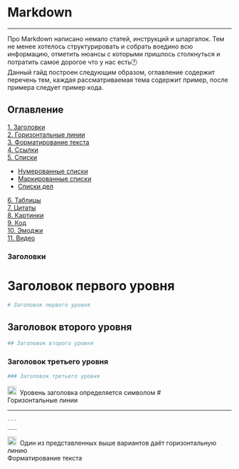 # Markdown
---
Про Markdown написано немало статей, инструкций и шпаргалок.
Тем не менее хотелось структурировать и собрать воедино всю информацию, отметить нюансы с которыми пришлось столкнуться и потратить самое дорогое что у нас есть🕐   
Данный гайд построен следующим образом, оглавление 
содержит перечень тем, каждая рассматриваемая тема содержит пример, после примера следует пример кода. 

## Оглавление
[1. Заголовки](#Заголовки)   
[2. Горизонтальные линии](#Горизонтальные_линии)   
[3. Форматирование текста](#Форматирование_текста)    
[4. Ссылки](#Ссылки)   
[5. Списки](#Списки)   
* [Нумерованные списки](#Нумерованные_списки)   
* [Маркированные списки](#Маркированные_списки)   
* [Списки дел](#Списки_дел)     

[6. Таблицы](#Таблицы)   
[7. Цитаты](#Цитаты)   
[8. Картинки](#Картинки)   
[9. Код](#Код)    
[10. Эмоджи](#Эмоджи)   
[11. Видео](#Видео)

### <a name="Заголовки"></a> Заголовки
# Заголовок первого уровня

```python
# Заголовок первого уровня
```
## Заголовок второго уровня

```python
## Заголовок второго уровня
```
### Заголовок третьего уровня

```python
### Заголовок третьего уровня
```
<div>
  <img src="https://cdn-icons-png.flaticon.com/512/1174/1174514.png" title="important" alt="important" width="20" height="20"/>&nbsp;
  Уровень заголовка определяется символом #   
</div   

### <a name="Горизонтальные_линии"></a> Горизонтальные линии   
___

```python
---
___
```
<div>
  <img src="https://cdn-icons-png.flaticon.com/512/1174/1174514.png" title="important" alt="important" width="20" height="20"/>&nbsp;
  Один из представленных выше вариантов даёт горизонтальную линию
</div

### <a name="Форматирование_текста"></a> Форматирование текста ###
